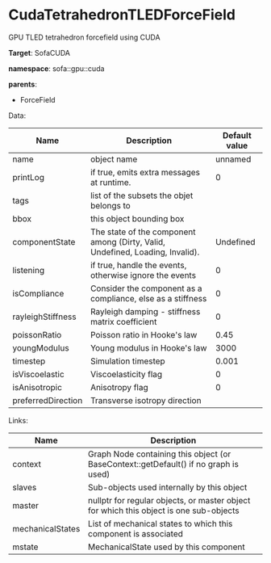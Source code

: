 # CudaTetrahedronTLEDForceField

GPU TLED tetrahedron forcefield using CUDA


__Target__: SofaCUDA

__namespace__: sofa::gpu::cuda

__parents__: 

- ForceField

Data: 

<table>
<thead>
    <tr>
        <th>Name</th>
        <th>Description</th>
        <th>Default value</th>
    </tr>
</thead>
<tbody>
	<tr>
		<td>name</td>
		<td>
object name
</td>
		<td>unnamed</td>
	</tr>
	<tr>
		<td>printLog</td>
		<td>
if true, emits extra messages at runtime.
</td>
		<td>0</td>
	</tr>
	<tr>
		<td>tags</td>
		<td>
list of the subsets the objet belongs to
</td>
		<td></td>
	</tr>
	<tr>
		<td>bbox</td>
		<td>
this object bounding box
</td>
		<td></td>
	</tr>
	<tr>
		<td>componentState</td>
		<td>
The state of the component among (Dirty, Valid, Undefined, Loading, Invalid).
</td>
		<td>Undefined</td>
	</tr>
	<tr>
		<td>listening</td>
		<td>
if true, handle the events, otherwise ignore the events
</td>
		<td>0</td>
	</tr>
	<tr>
		<td>isCompliance</td>
		<td>
Consider the component as a compliance, else as a stiffness
</td>
		<td>0</td>
	</tr>
	<tr>
		<td>rayleighStiffness</td>
		<td>
Rayleigh damping - stiffness matrix coefficient
</td>
		<td>0</td>
	</tr>
	<tr>
		<td>poissonRatio</td>
		<td>
Poisson ratio in Hooke's law
</td>
		<td>0.45</td>
	</tr>
	<tr>
		<td>youngModulus</td>
		<td>
Young modulus in Hooke's law
</td>
		<td>3000</td>
	</tr>
	<tr>
		<td>timestep</td>
		<td>
Simulation timestep
</td>
		<td>0.001</td>
	</tr>
	<tr>
		<td>isViscoelastic</td>
		<td>
Viscoelasticity flag
</td>
		<td>0</td>
	</tr>
	<tr>
		<td>isAnisotropic</td>
		<td>
Anisotropy flag
</td>
		<td>0</td>
	</tr>
	<tr>
		<td>preferredDirection</td>
		<td>
Transverse isotropy direction
</td>
		<td></td>
	</tr>

</tbody>
</table>

Links: 

| Name | Description |
| ---- | ----------- |
|context|Graph Node containing this object (or BaseContext::getDefault() if no graph is used)|
|slaves|Sub-objects used internally by this object|
|master|nullptr for regular objects, or master object for which this object is one sub-objects|
|mechanicalStates|List of mechanical states to which this component is associated|
|mstate|MechanicalState used by this component|



